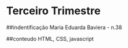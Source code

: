 # Terceiro Trimestre

##indentificação
Maria Eduarda Baviera - n.38

##conteudo
HTML, CSS, javascript
